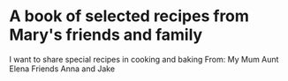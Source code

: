 # A book of selected recipes from Mary's friends and  family
I want to share special recipes in cooking and baking
From: 
My Mum
Aunt Elena
Friends Anna and Jake 
